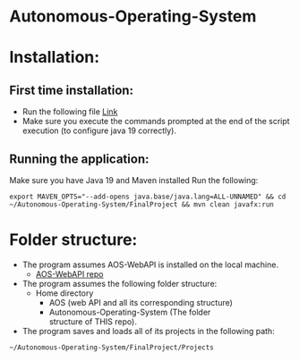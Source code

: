 # Autonomous-Operating-System
# Installation:

## First time installation:
- Run the following file [Link](https://github.com/vladiodes/Autonomous-Operating-System/blob/main/FinalProject/install_AOS_GUI.bash)
- Make sure you execute the commands prompted at the end of the script execution (to configure java 19 correctly).

## Running the application:
Make sure you have Java 19 and Maven installed 
Run the following:

```code
export MAVEN_OPTS="--add-opens java.base/java.lang=ALL-UNNAMED" && cd ~/Autonomous-Operating-System/FinalProject && mvn clean javafx:run
```

# Folder structure:
* The program assumes AOS-WebAPI is installed on the local machine.
  * [AOS-WebAPI repo](https://github.com/orhaimwerthaim/AOS-WebAPI)
* The program assumes the following folder structure:
  * Home directory
    * AOS (web API and all its corresponding structure)
    * Autonomous-Operating-System (The folder structure of THIS repo).
* The program saves and loads all of its projects in the following path:
```code
~/Autonomous-Operating-System/FinalProject/Projects
```
